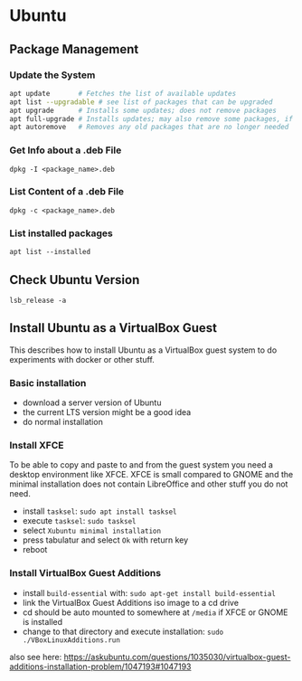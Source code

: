 # Ubuntu

## Package Management

### Update the System
```bash
apt update       # Fetches the list of available updates
apt list --upgradable # see list of packages that can be upgraded
apt upgrade      # Installs some updates; does not remove packages
apt full-upgrade # Installs updates; may also remove some packages, if needed
apt autoremove   # Removes any old packages that are no longer needed
```

### Get Info about a .deb File
`dpkg -I <package_name>.deb`

### List Content of a .deb File
`dpkg -c <package_name>.deb`

### List installed packages
`apt list --installed`

## Check Ubuntu Version
`lsb_release -a`

## Install Ubuntu as a VirtualBox Guest
This describes how to install Ubuntu as a VirtualBox guest system to do experiments with docker or other stuff.

### Basic installation
- download a server version of Ubuntu
- the current LTS version might be a good idea
- do normal installation

### Install XFCE
To be able to copy and paste to and from the guest system you need a desktop environment like XFCE. XFCE is small compared to GNOME and the minimal installation does not contain LibreOffice and other stuff you do not need.
- install `tasksel`: `sudo apt install tasksel`
- execute `tasksel`: `sudo tasksel`
- select `Xubuntu minimal installation`
- press tabulatur and select `Ok` with return key
- reboot

### Install VirtualBox Guest Additions
- install `build-essential` with: `sudo apt-get install build-essential`
- link the VirtualBox Guest Additions iso image to a cd drive
- cd should be auto mounted to somewhere at `/media` if XFCE or GNOME is installed
- change to that directory and execute installation: `sudo ./VBoxLinuxAdditions.run`

also see here: <https://askubuntu.com/questions/1035030/virtualbox-guest-additions-installation-problem/1047193#1047193>
